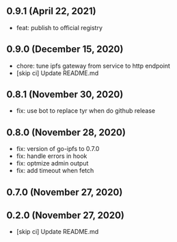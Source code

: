 ## 0.9.1 (April 22, 2021)
  - feat: publish to official registry

## 0.9.0 (December 15, 2020)
  - chore: tune ipfs gateway from service to http endpoint
  - [skip ci] Update README.md

## 0.8.1 (November 30, 2020)

- fix: use bot to replace tyr when do github release

## 0.8.0 (November 28, 2020)

- fix: version of go-ipfs to 0.7.0
- fix: handle errors in hook
- fix: optmize admin output
- fix: add timeout when fetch

## 0.7.0 (November 27, 2020)

## 0.2.0 (November 27, 2020)

- [skip ci] Update README.md
